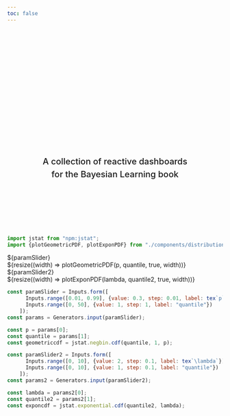 ```yaml
---
toc: false
---
```


<style>

.hero {
  display: flex;
  flex-direction: column;
  align-items: center;
  font-family: var(--sans-serif);
  margin: 4rem 0 8rem;
  text-wrap: balance;
  text-align: center;
}

.hero h1 {
  margin: 2rem 0;
  max-width: none;
  font-size: 14vw;
  font-weight: 900;
  line-height: 1;
  background: linear-gradient(30deg, var(--theme-foreground-focus), currentColor);
  -webkit-background-clip: text;
  -webkit-text-fill-color: transparent;
  background-clip: text;
}

.hero h2 {
  margin: 0;
  max-width: 34em;
  font-size: 20px;
  font-style: initial;
  font-weight: 500;
  line-height: 1.5;
  color: var(--theme-foreground-muted);
}

@media (min-width: 640px) {
  .hero h1 {
    font-size: 90px;
  }
}

</style>

<div class="hero">
  <h1>Bayesian Learning</h1>
  <h2>A collection of reactive dashboards for the Bayesian Learning book</h2>
</div>


```js
import jstat from "npm:jstat";
import {plotGeometricPDF, plotExponPDF} from "./components/distribution_plots.js";
```
<div class="grid grid-cols-2">
  <div class="card">
    ${paramSlider}<br>
    ${resize((width) => plotGeometricPDF(p, quantile, true, width))}
  </div>
  <div class="card">
    ${paramSlider2}<br>
    ${resize((width) => plotExponPDF(lambda, quantile2, true, width))}
  </div>
</div>

```js
const paramSlider = Inputs.form([
      Inputs.range([0.01, 0.99], {value: 0.3, step: 0.01, label: tex`p`}),
      Inputs.range([0, 50], {value: 1, step: 1, label: "quantile"})
    ]);
const params = Generators.input(paramSlider);
```

```js
const p = params[0];
const quantile = params[1];
const geometriccdf = jstat.negbin.cdf(quantile, 1, p);
```

```js
const paramSlider2 = Inputs.form([
      Inputs.range([0, 10], {value: 2, step: 0.1, label: tex`\lambda`}),
      Inputs.range([0, 10], {value: 1, step: 0.1, label: "quantile"})
    ]);
const params2 = Generators.input(paramSlider2);
```

```js
const lambda = params2[0];
const quantile2 = params2[1];
const exponcdf = jstat.exponential.cdf(quantile2, lambda);
```
